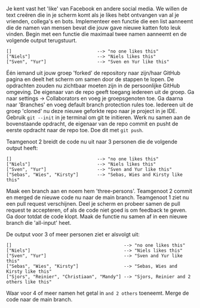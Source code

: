 Je kent vast het 'like' van Facebook en andere social media. We willen de text creëren die in je scherm komt als je 
likes hebt ontvangen van al je vrienden, collega's en bots. Implementeer een functie die een list aanneemt die de namen
van mensen bevat die jouw gave nieuwe katten foto leuk vinden. Begin met een functie die maximaal twee namen aanneemt 
en de volgende output terugstuurt.

```
[]                                --> "no one likes this"
["Niels"]                         --> "Niels likes this"
["Sven", "Yur"]                   --> "Sven en Yur like this"
```

Één iemand uit jouw groep 'forked' de repository naar zijn/haar GitHub pagina en deelt het scherm om samen door de stappen te lopen. De opdrachten zouden nu zichtbaar moeten zijn in de persoonlijke GitHub omgeving. De eigenaar van de repo geeft toegang iedereen uit de groep. Ga naar settings -> Collaborators en voeg je groepsgenoten toe. Ga daarna naar 'Branches' en voeg default branch protection rules toe. Iedereen uit de groep 'cloned' nu deze nieuwe geforkte repo naar je project in je IDE. Gebruik `git --init` in je terminal om git te initieren. Werk nu samen aan de bovenstaande opdracht, de eigenaar van de repo commit en pusht de eerste opdracht naar de repo toe. Doe dit met `git push`.

Teamgenoot 2 breidt de code nu uit naar 3 personen die de volgende output heeft:

```
[]                                --> "no one likes this"
["Niels"]                         --> "Niels likes this"
["Sven", "Yur"]                   --> "Sven and Yur like this"
["Sebas", "Wies", "Kirsty"]       --> "Sebas, Wies and Kirsty like this"
```

Maak een branch aan en noem hem 'three-persons'. Teamgenoot 2 commit en merged de nieuwe code nu naar de main branch. Teamgenoot 1 ziet nu een pull request verschijnen. Deel je scherm en probeer samen de pull request te accepteren, of als de code niet goed is om feedback te geven. Ga door totdat de code klopt. Maak de functie nu samen af in een nieuwe branch die 'all-input' heet.

De output voor 3 of meer personen ziet er alsvolgt uit:

```
[]                                          --> "no one likes this"
["Niels"]                                   --> "Niels likes this"
["Sven", "Yur"]                             --> "Sven and Yur like this"
["Sebas", "Wies", "Kirsty"]                 --> "Sebas, Wies and Kirsty like this"
["Sjors", "Reinier", "Christiaan", "Mandy"] --> "Sjors, Reinier and 2 others like this" 
```

Waar voor 4 of meer namen het getal in `and 2 others` toeneemt. Merge de code naar de main branch.

